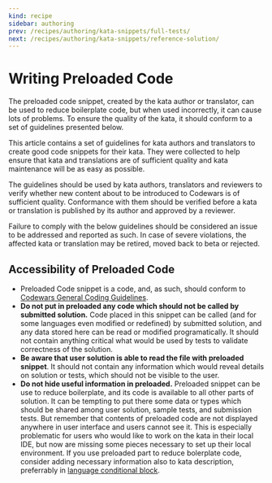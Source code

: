 ```yaml
---
kind: recipe
sidebar: authoring
prev: /recipes/authoring/kata-snippets/full-tests/
next: /recipes/authoring/kata-snippets/reference-solution/
---
```


# Writing Preloaded Code

The preloaded code snippet, created by the kata author or translator, can be used to reduce boilerplate code, but when used incorrectly, it can cause lots of problems. To ensure the quality of the kata, it should conform to a set of guidelines presented below.

This article contains a set of guidelines for kata authors and translators to create good code snippets for their kata. They were collected to help ensure that kata and translations are of sufficient quality and kata maintenance will be as easy as possible.

The guidelines should be used by kata authors, translators and reviewers to verify whether new content about to be introduced to Codewars is of sufficient quality. Conformance with them should be verified before a kata or translation is published by its author and approved by a reviewer.

Failure to comply with the below guidelines should be considered an issue to be addressed and reported as such. In case of severe violations, the affected kata or translation may be retired, moved back to beta or rejected.


## Accessibility of Preloaded Code

- Preloaded Code snippet is a code, and, as such, should conform to [Codewars General Coding Guidelines](/recipes/authoring/general/).
- **Do not put in preloaded any code which should not be called by submitted solution.** Code placed in this snippet can be called (and for some languages even modified or redefined) by submitted solution, and any data stored here can be read or modified programatically. It should not contain anything critical what would be used by tests to validate correctness of the solution.
- **Be aware that user solution is able to read the file with preloaded snippet**. It should not contain any information which would reveal details on solution or tests, which should not be visible to the user.
- **Do not hide useful information in preloaded.** Preloaded snippet can be use to reduce boilerplate, and its code is available to all other parts of solution. It can be tempting to put there some data or types which should be shared among user solution, sample tests, and submission tests. But remember that contents of preloaded code are not displayed anywhere in user interface and users cannot see it. This is especially problematic for users who would like to work on the kata in their local IDE, but now are missing some pieces necessary to set up their local environment. If you use preloaded part to reduce bolerplate code, consider adding necessary information also to kata description, preferrably in [language conditional block](/references/markdown/extensions/).
